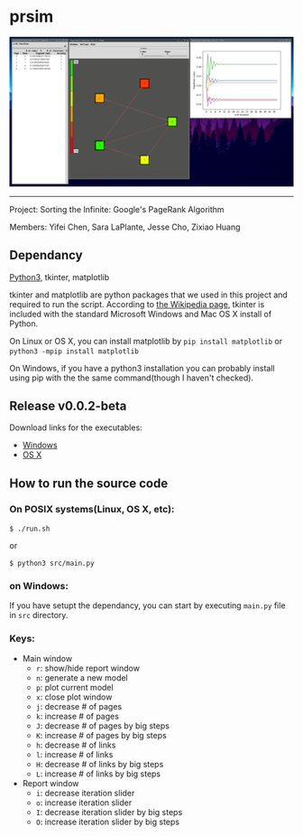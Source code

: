 # prsim

![screenshot](https://raw.githubusercontent.com/f8122dac/prsim/master/screenshot.png)

--- 

Project: Sorting the Infinite: Google's PageRank Algorithm

Members: Yifei Chen, Sara LaPlante, Jesse Cho, Zixiao Huang

## Dependancy
[Python3](https://www.python.org/downloads/), tkinter, matplotlib

tkinter and matplotlib are python packages that we used in this project and required to run the script. According to [the Wikipedia page](https://en.wikipedia.org/wiki/Tkinter), tkinter is included with the standard Microsoft Windows and Mac OS X install of Python. 

On Linux or OS X, you can install matplotlib by `pip install matplotlib` or `python3 -mpip install matplotlib` 

On Windows, if you have a python3 installation you can probably install using pip with the the same command(though I haven't checked).

## Release v0.0.2-beta
Download links for the executables:
- [Windows](https://github.com/f8122dac/prsim/releases/download/v0.0.2/prsim-0.0.2b.exe)
- [OS X](https://github.com/f8122dac/prsim/releases/download/v0.0.2/Prsim-0.0.2b.dmg)


## How to run the source code
### On POSIX systems(Linux, OS X, etc):

    $ ./run.sh

or

    $ python3 src/main.py
   
### on Windows:

If you have setupt the dependancy, you can start by executing `main.py` file in `src` directory.

### Keys:
- Main window
  - `r`: show/hide report window
  - `n`: generate a new model
  - `p`: plot current model
  - `x`: close plot window
  - `j`: decrease # of pages
  - `k`: increase # of pages
  - `J`: decrease # of pages by big steps
  - `K`: increase # of pages by big steps
  - `h`: decrease # of links
  - `l`: increase # of links
  - `H`: decrease # of links by big steps
  - `L`: increase # of links by big steps
- Report window  
  - `i`: decrease iteration slider
  - `o`: increase iteration slider
  - `I`: decrease iteration slider by big steps
  - `O`: increase iteration slider by big steps

